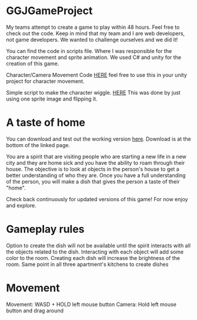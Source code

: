 # GGJGameProject 

My teams attempt to create a game to play within 48 hours. Feel free to check out the code.
Keep in mind that my team and I are web developers, not game developers. We wanted to challenge ourselves and we did it!

You can find the code in scripts file. Where I was responsible for the character movement and sprite animation. We used C# and unity for the creation of this game.

Character/Camera Movement Code [HERE](https://github.com/respici0/GGJGameProject/blob/master/Assets/Scripts/PlayerController.cs) feel free to use this in your unity project for character movement.

Simple script to make the character wiggle. [HERE](https://github.com/respici0/GGJGameProject/blob/master/Assets/Scripts/GhostBehavior.cs)
This was done by just using one sprite image and flipping it.

# A taste of home
You can download and test out the working version [here](https://globalgamejam.org/2019/games/taste-home-0). Download is at the bottom of the linked page.

You are a spirit that are visiting people who are starting a new life in a new city and they are home sick and you have the ability to roam through their house. The objective is to look at objects in the person's house to get a better understanding of who they are. Once you have a full understanding of the person, you will make a dish that gives the person a taste of their "home".

Check back continuously for updated versions of this game! For now enjoy and explore.

# Gameplay rules

Option to create the dish will not be available until the spirit interacts with all the objects related to the dish.
Interacting with each object will add some color to the room. Creating each dish will increase the brightness of the room.
Same point in all three apartment's kitchens to create dishes

# Movement

Movement: WASD + HOLD left mouse button
Camera: Hold left mouse button and drag around
